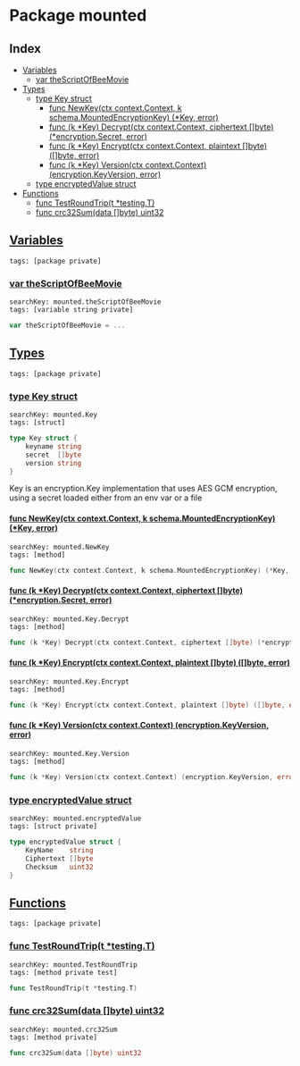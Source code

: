 # Package mounted

## Index

* [Variables](#var)
    * [var theScriptOfBeeMovie](#theScriptOfBeeMovie)
* [Types](#type)
    * [type Key struct](#Key)
        * [func NewKey(ctx context.Context, k schema.MountedEncryptionKey) (*Key, error)](#NewKey)
        * [func (k *Key) Decrypt(ctx context.Context, ciphertext []byte) (*encryption.Secret, error)](#Key.Decrypt)
        * [func (k *Key) Encrypt(ctx context.Context, plaintext []byte) ([]byte, error)](#Key.Encrypt)
        * [func (k *Key) Version(ctx context.Context) (encryption.KeyVersion, error)](#Key.Version)
    * [type encryptedValue struct](#encryptedValue)
* [Functions](#func)
    * [func TestRoundTrip(t *testing.T)](#TestRoundTrip)
    * [func crc32Sum(data []byte) uint32](#crc32Sum)


## <a id="var" href="#var">Variables</a>

```
tags: [package private]
```

### <a id="theScriptOfBeeMovie" href="#theScriptOfBeeMovie">var theScriptOfBeeMovie</a>

```
searchKey: mounted.theScriptOfBeeMovie
tags: [variable string private]
```

```Go
var theScriptOfBeeMovie = ...
```

## <a id="type" href="#type">Types</a>

```
tags: [package private]
```

### <a id="Key" href="#Key">type Key struct</a>

```
searchKey: mounted.Key
tags: [struct]
```

```Go
type Key struct {
	keyname string
	secret  []byte
	version string
}
```

Key is an encryption.Key implementation that uses AES GCM encryption, using a secret loaded either from an env var or a file 

#### <a id="NewKey" href="#NewKey">func NewKey(ctx context.Context, k schema.MountedEncryptionKey) (*Key, error)</a>

```
searchKey: mounted.NewKey
tags: [method]
```

```Go
func NewKey(ctx context.Context, k schema.MountedEncryptionKey) (*Key, error)
```

#### <a id="Key.Decrypt" href="#Key.Decrypt">func (k *Key) Decrypt(ctx context.Context, ciphertext []byte) (*encryption.Secret, error)</a>

```
searchKey: mounted.Key.Decrypt
tags: [method]
```

```Go
func (k *Key) Decrypt(ctx context.Context, ciphertext []byte) (*encryption.Secret, error)
```

#### <a id="Key.Encrypt" href="#Key.Encrypt">func (k *Key) Encrypt(ctx context.Context, plaintext []byte) ([]byte, error)</a>

```
searchKey: mounted.Key.Encrypt
tags: [method]
```

```Go
func (k *Key) Encrypt(ctx context.Context, plaintext []byte) ([]byte, error)
```

#### <a id="Key.Version" href="#Key.Version">func (k *Key) Version(ctx context.Context) (encryption.KeyVersion, error)</a>

```
searchKey: mounted.Key.Version
tags: [method]
```

```Go
func (k *Key) Version(ctx context.Context) (encryption.KeyVersion, error)
```

### <a id="encryptedValue" href="#encryptedValue">type encryptedValue struct</a>

```
searchKey: mounted.encryptedValue
tags: [struct private]
```

```Go
type encryptedValue struct {
	KeyName    string
	Ciphertext []byte
	Checksum   uint32
}
```

## <a id="func" href="#func">Functions</a>

```
tags: [package private]
```

### <a id="TestRoundTrip" href="#TestRoundTrip">func TestRoundTrip(t *testing.T)</a>

```
searchKey: mounted.TestRoundTrip
tags: [method private test]
```

```Go
func TestRoundTrip(t *testing.T)
```

### <a id="crc32Sum" href="#crc32Sum">func crc32Sum(data []byte) uint32</a>

```
searchKey: mounted.crc32Sum
tags: [method private]
```

```Go
func crc32Sum(data []byte) uint32
```


